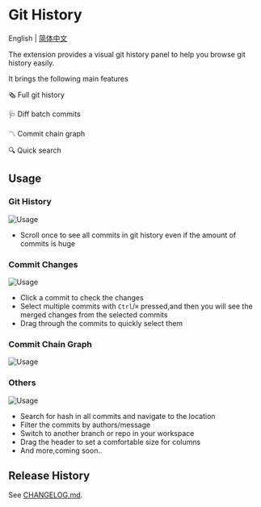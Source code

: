 # Git History

English | [简体中文](https://github.com/raymon-sun/vscode-git-history/blob/HEAD/README.zh-CN.md)

The extension provides a visual git history panel to help you browse git history easily.

It brings the following main features

🗞️ Full git history

🩺 Diff batch commits

〽️ Commit chain graph

🔍 Quick search

## Usage

### Git History

![Usage](https://github.com/raymon-sun/vscode-git-history/raw/HEAD/assets/usage/full-history.gif)

- Scroll once to see all commits in git history even if the amount of commits is huge

### Commit Changes

![Usage](https://github.com/raymon-sun/vscode-git-history/raw/HEAD/assets/usage/changes.gif)

- Click a commit to check the changes
- Select multiple commits with `Ctrl`/`⌘` pressed,and then you will see the merged changes from the selected commits
- Drag through the commits to quickly select them

### Commit Chain Graph

![Usage](https://github.com/raymon-sun/vscode-git-history/raw/HEAD/assets/usage/graph.gif)

### Others

![Usage](https://github.com/raymon-sun/vscode-git-history/raw/HEAD/assets/usage/search.gif)

- Search for hash in all commits and navigate to the location
- Filter the commits by authors/message
- Switch to another branch or repo in your workspace
- Drag the header to set a comfortable size for columns
- And more,coming soon..

## Release History

See [CHANGELOG.md](https://github.com/raymon-sun/vscode-git-history/blob/HEAD/CHANGELOG.md).
